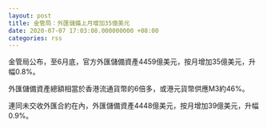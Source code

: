 ```yaml
---
layout: post
title: 金管局：外匯儲備上月增加35億美元
date: 2020-07-07 17:03:08.000000000 +08:00
categories: rss
---
```


金管局公布，至6月底，官方外匯儲備資產4459億美元，按月增加35億美元，升幅0.8%。

外匯儲備資產總額相當於香港流通貨幣的6倍多，或港元貨幣供應M3約46%。

連同未交收外匯合約在內，外匯儲備資產4448億美元，按月增加39億美元，升幅0.9%。
